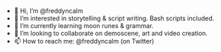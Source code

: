 - 👋 Hi, I’m @freddyncalm
- 👀 I’m interested in storytelling & script writing. Bash scripts included.
- 🌱 I’m currently learning moon runes & grammar.
- 💞️ I’m looking to collaborate on demoscene, art and video creation.
- 📫 How to reach me: @freddyncalm (on Twitter)
